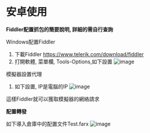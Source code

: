 # 安卓使用

**Fiddler配置抓包的簡要說明, 詳細的需自行查詢**

Windows配置Fiddler

1. 下載Fiddler https://www.telerik.com/download/fiddler
2. 打開軟體, 菜單欄, Tools-Options,如下設置
![image](https://github.com/user-attachments/assets/35ff893c-346e-4bcc-8115-ccd0c0d89fba)

模擬器設置代理
1. 如下設置, IP是電腦的IP
![image](https://github.com/user-attachments/assets/ab2eb0dd-8d78-440f-bc9c-6ae779bfbc55)

這樣Fiddler就可以獲取模擬器的網絡請求

**配置轉發**

如下導入倉庫中的配置文件Test.farx
![image](https://github.com/user-attachments/assets/dd7a0677-ebbd-44ad-b776-1dc62f96777e)

